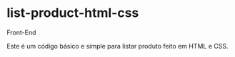 # list-product-html-css
 Front-End

Este é um código básico e simple para listar produto feito em HTML e CSS. 